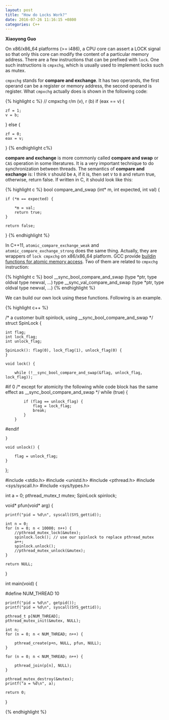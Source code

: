 ```yaml
---
layout: post
title: "How do Locks Work?"
date: 2016-07-26 11:16:15 +0800
categories: C++
---
```


**Xiaoyong Guo**


On x86/x86\_64 platforms (>= i486), 
a CPU core can assert a LOCK signal so that only this core 
can modify the content of a particular memory address.
There are a few instructions that can be prefixed with `lock`.
One such instructions is `cmpxchg`, which is usually used to implement locks
such as mutex.

`cmpxchg` stands for **compare and exchange**. 
It has two operands, the first operand can be a register or memory address,
the second operand is register. What `cmpxchg` actually does is shown in the following code:

{% highlight c %}
// cmpxchg r/m (v), r (b)
if (eax == v) {

    zf = 1;
    v = b;

} else {

    zf = 0;
    eax = v;
}
{% endhighlight c%}

**compare and exchange** is more commonly called  **compare and swap** or `CAS` operation in some literatures.
It is a very important technique to do synchronization between threads.
The semantics of **compare and exchange** is: I think `V` should be `A`, if it is, 
then set `V` to `B` and return true, otherwise, return false. If written in C, it should
look like this:

{% highlight c %}
bool compare_and_swap (int* m, int expected, int val) {

    if (*m == expected) {

        *m = val;
        return true;
    }

    return false;
}
{% endhighlight %}

In C++11, `atomic_compare_exchange_weak` and `atomic_compare_exchange_strong`
does the same thing. Actually, they are wrappers of `lock cmpxchg` on x86/x86_64 platform.
GCC provide [buildin functions for atomic memory access](https://gcc.gnu.org/onlinedocs/gcc-4.1.2/gcc/Atomic-Builtins.html).
Two of them are related to `cmpxchg` instruction:

{% highlight c %}
bool __sync_bool_compare_and_swap (type *ptr, type oldval type newval, ...)
type __sync_val_compare_and_swap (type *ptr, type oldval type newval, ...)
{% endhighlight %}

We can build our own lock using these functions. Following is an example.

{% highlight c++ %}

/* a customer built spinlock, using __sync_bool_compare_and_swap */
struct SpinLock {

    int flag;
    int lock_flag;
    int unlock_flag;

    SpinLock(): flag(0), lock_flag(1), unlock_flag(0) {
    }

    void lock() {

        while (!__sync_bool_compare_and_swap(&flag, unlock_flag, lock_flag));

#if 0
        /* except for atomicity
           the following while code block has the same effect 
           as __sync_bool_compare_and_swap */
        while (true) {

            if (flag == unlock_flag) {
                flag = lock_flag;
                break;
            }
        }
#endif

    }

    void unlock() {

        flag = unlock_flag;
    }
};

#include <stdio.h>
#include <unistd.h>
#include <pthread.h>
#include <sys/syscall.h>
#include <sys/types.h>

int a = 0;
pthread_mutex_t mutex;
SpinLock spinlock;

void* pfun(void* arg) {

    printf("pid = %d\n", syscall(SYS_gettid));

    int n = 0;
    for (n = 0; n < 10000; n++) {
        //pthread_mutex_lock(&mutex);
        spinlock.lock(); // use our spinlock to replace pthread_mutex
        a++;
        spinlock.unlock();
        //pthread_mutex_unlock(&mutex);
    }

    return NULL;
}

int main(void) {

#define NUM_THREAD 10

    printf("pid = %d\n", getpid());
    printf("pid = %d\n", syscall(SYS_gettid));

    pthread_t p[NUM_THREAD];
    pthread_mutex_init(&mutex, NULL);

    int n;
    for (n = 0; n < NUM_THREAD; n++) {

        pthread_create(p+n, NULL, pfun, NULL);
    }

    for (n = 0; n < NUM_THREAD; n++) {

        pthread_join(p[n], NULL);
    }

    pthread_mutex_destroy(&mutex);
    printf("a = %d\n", a);

    return 0;
}

{% endhighlight %}
